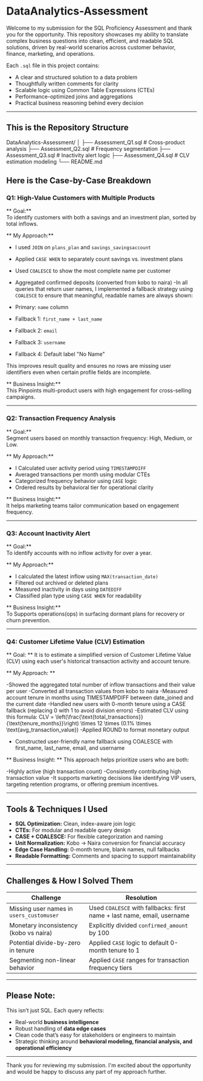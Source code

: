 #  DataAnalytics-Assessment

Welcome to my submission for the SQL Proficiency Assessment and thank you for the opportunity. This repository showcases my ability to translate complex business questions into clean, efficient, and readable SQL solutions, driven by real-world scenarios across customer behavior, finance, marketing, and operations.

Each `.sql` file in this project contains:
- A clear and structured solution to a data problem
- Thoughtfully written comments for clarity
- Scalable logic using Common Table Expressions (CTEs)
- Performance-optimized joins and aggregations
- Practical business reasoning behind every decision

---

## This is the Repository Structure

DataAnalytics-Assessment/
│
├── Assessment_Q1.sql # Cross-product analysis
├── Assessment_Q2.sql # Frequency segmentation
├── Assessment_Q3.sql # Inactivity alert logic
├── Assessment_Q4.sql # CLV estimation modeling
└── README.md



##  Here is the Case-by-Case Breakdown

###  Q1: High-Value Customers with Multiple Products

** Goal:**  
To identify customers with both a savings and an investment plan, sorted by total inflows.

** My Approach:**  
- I used `JOIN` on `plans_plan` and `savings_savingsaccount`  
- Applied `CASE WHEN` to separately count savings vs. investment plans  
- Used `COALESCE` to show the most complete name per customer
- Aggregated confirmed deposits (converted from kobo to naira)
-In all queries that return user names, I implemented a fallback strategy using `COALESCE` to ensure that meaningful, readable names are always shown:

- Primary: `name` column
- Fallback 1: `first_name + last_name`
- Fallback 2: `email`
- Fallback 3: `username`
- Fallback 4: Default label "No Name"

This improves result quality and ensures no rows are missing user identifiers even when certain profile fields are incomplete.


** Business Insight:**  
This Pinpoints multi-product users with high engagement for cross-selling campaigns.

---

###  Q2: Transaction Frequency Analysis

** Goal:**  
Segment users based on monthly transaction frequency: High, Medium, or Low.

** My Approach:**  
- I Calculated user activity period using `TIMESTAMPDIFF`  
- Averaged transactions per month using modular CTEs  
- Categorized frequency behavior using `CASE` logic  
- Ordered results by behavioral tier for operational clarity

** Business Insight:**  
It helps marketing teams tailor communication based on engagement frequency.

---

###  Q3: Account Inactivity Alert

** Goal:**  
To identify accounts with no inflow activity for over a year.

** My Approach:**  
- I calculated the latest inflow using `MAX(transaction_date)`  
- Filtered out archived or deleted plans  
- Measured inactivity in days using `DATEDIFF`  
- Classified plan type using `CASE WHEN` for readability

** Business Insight:**  
To Supports operations(ops) in surfacing dormant plans for recovery or churn prevention.

---

### Q4: Customer Lifetime Value (CLV) Estimation
** Goal: **
It is to estimate a simplified version of Customer Lifetime Value (CLV) using each user's historical transaction activity and account tenure.

** My Approach: **

-Showed the aggregated total number of inflow transactions and their value per user
-Converted all transaction values from kobo to naira
-Measured account tenure in months using TIMESTAMPDIFF between date_joined and the current date
-Handled new users with 0-month tenure using a CASE fallback (replacing 0 with 1 to avoid division errors)
-Estimated CLV using this formula:
CLV = \left(\frac{\text{total_transactions}}{\text{tenure_months}}\right) \times 12 \times (0.1\% \times \text{avg_transaction_value})
-Applied ROUND to format monetary output
- Constructed user-friendly name fallback using COALESCE with first_name, last_name, email, and username

** Business Insight: **
This approach helps prioritize users who are both:

-Highly active (high transaction count)
-Consistently contributing high transaction value
-It supports marketing decisions like identifying VIP users, targeting retention programs, or offering premium incentives.


---

##  Tools & Techniques I Used 

-  **SQL Optimization:** Clean, index-aware join logic  
-  **CTEs:** For modular and readable query design  
-  **CASE + COALESCE:** For flexible categorization and naming  
-  **Unit Normalization:** Kobo → Naira conversion for financial accuracy  
-  **Edge Case Handling:** 0-month tenure, blank names, null fallbacks  
-  **Readable Formatting:** Comments and spacing to support maintainability  

---

## Challenges & How I Solved Them

| Challenge | Resolution |
|----------|------------|
| Missing user names in `users_customuser` | Used `COALESCE` with fallbacks: first name + last name, email, username |
| Monetary inconsistency (kobo vs naira) | Explicitly divided `confirmed_amount` by 100 |
| Potential divide-by-zero in tenure | Applied `CASE` logic to default 0-month tenure to 1 |
| Segmenting non-linear behavior | Applied `CASE` ranges for transaction frequency tiers |

---

##  Please Note:

This isn’t just SQL. Each query reflects:
- Real-world **business intelligence**
- Robust handling of **data edge cases**
- Clean code that’s easy for stakeholders or engineers to maintain
- Strategic thinking around **behavioral modeling, financial analysis, and operational efficiency**

---

Thank you for reviewing my submission. I'm excited about the opportunity and would be happy to discuss any part of my approach further.


